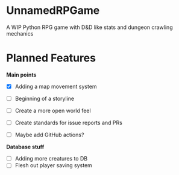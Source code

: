 # UnnamedRPGame
A WIP Python RPG game with D&amp;D like stats and dungeon crawling mechanics

# Planned Features
**Main points**
- [x] Adding a map movement system
- [ ] Beginning of a storyline
- [ ] Create a more open world feel
- [ ] Create standards for issue reports and PRs
- [ ] Maybe add GitHub actions?



**Database stuff**
- [ ] Adding more creatures to DB
- [ ] Flesh out player saving system
